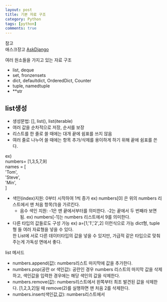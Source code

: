 ```yaml
---
layout: post
title: 기본 자료 구조
category: Python
tags: [python]
comments: true
---
```


참고  
애스크장고  [AskDjango](https://www.askcompany.kr/)

여러 원소들을 가지고 있는 자료 구조

- list, deque
- set, fronzensets
- dict, defaultdict, OrderedDict, Counter
- tuple, namedtuple
- \**str

## list생성

- 생성문법: [], list(), list(iterable)
- 여러 값을 순차적으로 저장, 순서를 보장
- 리스트를 한 줄로 쓸 때에는 대개 끝에 쉼표를 쓰지 않음
- 여러 줄로 나누어 쓸 때에는 항목 추가/삭제를 용이하게 하기 위해 끝에 쉼표를 쓴다.

ex)  
numbers= [1,3,5,7,9]  
names = [  
  'Tom',  
  'Steve',  
  'Min',  
]  

- 색인(index)지원: 0부터 시작하여 1씩 증가 ex) numbers[0] 은 위의 numbers 리스트에서 맨 처음 항목(1)을 가르킨다.
  - 음수 색인 지원: -1은 맨 끝에서부터를 의미한다. -2는 끝에서 두 번째라 보면 됨. ex) numbers[-1]는 numbers 리스트에서 9를 의미한다.
- 다른 타입의 값들로도 구성 가능 ex) a=[1,'1','2',2] 이런식으로 가능 dict형, tuple형 들 여러 자료형을 넣을 수 있다.  
한 List에 서로 다른 데이터타입의 값을 넣을 수 있지만, 가급적 같은 타입으로 맞춰주는게 가독성 면에서 좋다.

list 메서드
- numbers.append(값): numbers리스트 마지막에 값을 추가한다.
- numbers.pop(공란 or 색인값): 공란인 경우 numbers 리스트의 마지막 값을 삭제하고, 색인값을 입력한 경우에는 해당 색인의 값을 삭제한다.
- numbers.remove(값): numbers리스트에서 왼쪽부터 최조 발견된 값을 삭제한다. [1,2,3,2]일 때 remove(2)를 실행하면 맨 처음 2를 삭제한다.
- numbers.insert(색인값,값): numbers리스트에서 
